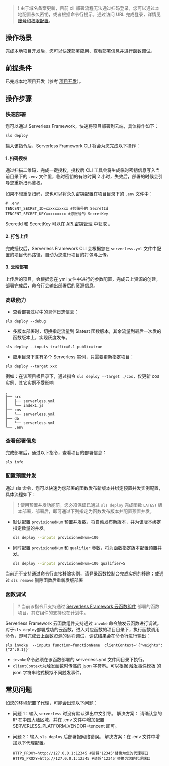 >! 由于域名备案更新，目前 cli 部署流程无法通过扫码登录，您可以通过本地配置永久密钥，或者根据命令行提示，通过访问 URL 完成登录，详情见 [账号和权限配置](https://cloud.tencent.com/document/product/1154/43006#.E6.9C.AC.E5.9C.B0.E5.AF.86.E9.92.A5.E6.8E.88.E6.9D.83)。

## 操作场景
完成本地项目开发后，您可以快速部署应用、查看部署信息并进行函数调试。

## 前提条件
已完成本地项目开发（参考 [项目开发](https://cloud.tencent.com/document/product/1154/48269)）。

## 操作步骤
### 快速部署
您可以通过 Serverless Framework，快速将项目部署到云端，具体操作如下：
```sh
sls deploy
```
输入该指令后，Serverless Framework CLI 将会为您完成以下操作：

#### 1. 扫码授权
通过扫描二维码，完成一键授权，授权后 CLI 工具会将生成临时密钥信息写入当前目录下的 `.env` 文件里，临时密钥的有效时间 2 小时，失效后，部署的时候会引导您重新扫码鉴权。

如果不想重复扫码，您也可以将永久密钥配置在项目目录下的 `.env` 文件中：
```
# .env
TENCENT_SECRET_ID=xxxxxxxxxx #您账号的 SecretId
TENCENT_SECRET_KEY=xxxxxxxx #您账号的 SecretKey
```

SecretId 和 SecretKey 可以在 [API 密钥管理](https://console.cloud.tencent.com/cam/capi) 中获取 。  

#### 2. 打包上传
完成授权后，Serverless Framework CLI 会根据您在 `serverless.yml` 文件中配置的项目代码路径，自动为您进行项目的打包与上传。

#### 3. 云端部署 
上传后的项目，会根据您在 yml 文件中进行的参数配置，完成云上资源的创建，部署完成后，命令行会输出部署后的资源信息。

### 高级能力
- 查看部署过程中的具体日志信息：
```
sls deploy --debug
```

- 多版本部署时，切换指定流量到 $latest 函数版本，其余流量到最后一次发的函数版本上，实现灰度发布。
```
sls deploy --inputs traffic=0.1 public=true
```

- 应用目录下含有多个 Serverless 实例，只需要更新指定项目：
```
sls deploy --target xxx
```
例如：在该项目根目录下，通过指令 `sls deploy --target ./cos`，仅更新 cos 实例，其它实例不受影响
```
.
├── src
│   ├── serverless.yml 
│   └── index1.js 
├── cos
│   └── serverless.yml 
├── db
│   └── serverless.yml 
└── .env 
```

### 查看部署信息

完成部署后，通过以下指令，查看项目的部署信息：
```
sls info
```

### 配置预置并发

通过 sls 命令，您可以快速为您部署的函数发布新版本并绑定预置并发实例配置，具体流程如下：

>! 使用预置并发功能前，您必须保证已通过 `sls deploy` 完成函数 `LATEST` 版本部署，部署后，即可通过下列指定为函数发布版本并配置预置并发。
>

- 默认配置 `provisionedNum` 预置并发数，将自动发布新版本，并为该版本绑定指定数量的并发。
  ```bash
  sls deploy --inputs provisionedNum=100
  ```
- 同时配置 `provisionedNum` 和 `qualifier` 参数，将为函数指定版本配置预置并发。
  ```bash
  sls deploy --inputs provisionedNum=100 qualifier=5
  ```
当前还不支持通过命令行直接移除实例，请登录函数控制台完成实例的移除；或通过 `sls remove` 删除函数后重新发版部署

### 函数调试
>? 当前该指令只支持通过 [Serverless Framework 云函数组件](https://github.com/serverless-components/tencent-scf) 部署的函数项目，其它组件的支持也在计划中。

Serverless Framework 云函数组件支持通过 `invoke` 命令触发云函数进行调试。对于`sls deploy`部署成功的云函数，进入对应函数的项目目录下，执行函数调用命令，即可完成云上函数资源的远程调试，调试结果会在命令行进行输出：

```
sls invoke  --inputs function=functionName  clientContext='{"weights":{"2":0.1}}'
```

- `invoke`命令必须在该函数部署的 serverless.yml 文件同目录下执行。
- `clientContext`为触发函数时传递的 json 字符串。可以根据 [触发事件模板](https://cloud.tencent.com/document/product/583/14572) 的 json 字符串格式模拟不同触发事件。

## 常见问题
如您的环境配置了代理，可能会出现以下问题：

- 问题 1：输入 `serverless` 时没有默认弹出中文引导。
  解决方案： 请确认您的 IP 在中国大陆区域，并在 .env 文件中增加配置 SERVERLESS_PLATFORM_VENDOR=tencent 即可。

- 问题 2：输入 `sls deploy` 后部署报网络错误。
  解决方案：在 .env 文件中增加以下代理配置。
  ```
  HTTP_PROXY=http://127.0.0.1:12345 #请将'12345'替换为您的代理端口
  HTTPS_PROXY=http://127.0.0.1:12345 #请将'12345'替换为您的代理端口
  ```
